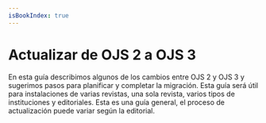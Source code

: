 ```yaml
---
isBookIndex: true
---
```


# Actualizar de OJS 2 a OJS 3

En esta guía describimos algunos de los cambios entre OJS 2 y OJS 3 y sugerimos pasos para planificar y completar la migración. Esta guía será útil para instalaciones de varias revistas, una sola revista, varios tipos de instituciones y editoriales. Esta es una guía general, el proceso de actualización puede variar según la editorial.
